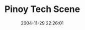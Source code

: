 ---
date: 2004-11-29 22:26:01
link:
  source: delicious
  source_url: https://del.icio.us/roytang
  text: Pinoy Tech Scene
  url: http://pinoytechscene.mparaz.com/
slug: pinoy-tech-scene
source: delicious
tags:
- blogs
- pinoy
- tech
- broken-link
title: Pinoy Tech Scene
---